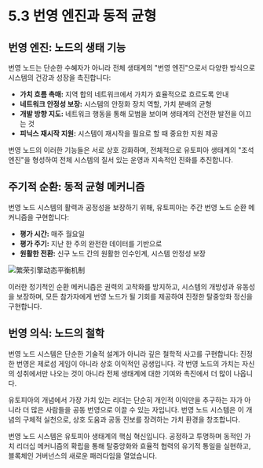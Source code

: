 # 5.3 번영 엔진과 동적 균형

## 번영 엔진: 노드의 생태 기능

번영 노드는 단순한 수혜자가 아니라 전체 생태계의 "번영 엔진"으로서 다양한 방식으로 시스템의 건강과 성장을 촉진합니다:

* **가치 흐름 촉매:** 지역 합의 네트워크에서 가치가 효율적으로 흐르도록 안내
* **네트워크 안정성 보장:** 시스템의 안정화 장치 역할, 가치 분배의 균형
* **개발 방향 지도:** 네트워크 행동을 통해 모범을 보이며 생태계의 건전한 발전을 이끄는 것
* **피닉스 재시작 지원:** 시스템이 재시작을 필요로 할 때 중요한 지원 제공

번영 노드의 이러한 기능들은 서로 상호 강화하며, 전체적으로 유토피아 생태계의 "조석 엔진"을 형성하여 전체 시스템의 질서 있는 운영과 지속적인 진화를 추진합니다.

## 주기적 순환: 동적 균형 메커니즘

번영 노드 시스템의 활력과 공정성을 보장하기 위해, 유토피아는 주간 번영 노드 순환 메커니즘을 구현합니다:

* **평가 시간:** 매주 월요일
* **평가 주기:** 지난 한 주의 완전한 데이터를 기반으로
* **원활한 전환:** 신구 노드 간의 원활한 인수인계, 시스템 안정성 보장

![繁荣引擎动态平衡机制](/images/图14.svg)

이러한 정기적인 순환 메커니즘은 권력의 고착화를 방지하고, 시스템의 개방성과 유동성을 보장하며, 모든 참가자에게 번영 노드가 될 기회를 제공하여 진정한 탈중앙화 정신을 구현합니다.

## 번영 의식: 노드의 철학

번영 노드 시스템은 단순한 기술적 설계가 아니라 깊은 철학적 사고를 구현합니다: 진정한 번영은 제로섬 게임이 아니라 상호 이익적인 공생입니다. 각 번영 노드의 가치는 자신의 성취에서만 나오는 것이 아니라 전체 생태계에 대한 기여와 촉진에서 더 많이 나옵니다.

유토피아의 개념에서 가장 가치 있는 리더는 단순히 개인적 이익만을 추구하는 자가 아니라 더 많은 사람들을 공동 번영으로 이끌 수 있는 자입니다. 번영 노드 시스템은 이 개념의 구체적 실천으로, 상호 도움과 공동 진보를 장려하는 가치 환경을 창조합니다.

번영 노드 시스템은 유토피아 생태계의 핵심 혁신입니다. 공정하고 투명하며 동적인 가치 리더십 메커니즘의 확립을 통해 탈중앙화와 효율적 협력의 유기적 통일을 실현하고, 블록체인 거버넌스의 새로운 패러다임을 열었습니다.